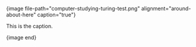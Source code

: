 {image file-path="computer-studying-turing-test.png" alignment="around-about-here" caption="true"}

This is the caption.

{image end}
